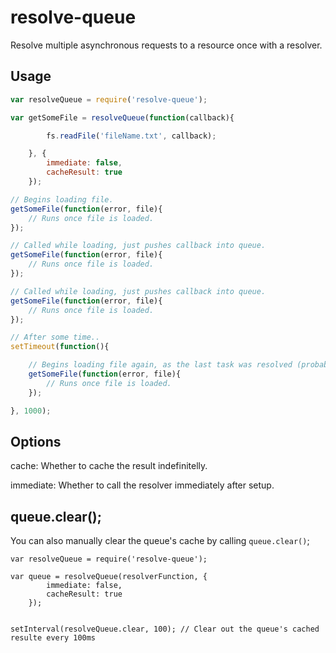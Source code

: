 # resolve-queue

Resolve multiple asynchronous requests to a resource once with a resolver.

## Usage

``` javascript
var resolveQueue = require('resolve-queue');

var getSomeFile = resolveQueue(function(callback){

        fs.readFile('fileName.txt', callback);

    }, {
        immediate: false,
        cacheResult: true
    });

// Begins loading file.
getSomeFile(function(error, file){
    // Runs once file is loaded.
});

// Called while loading, just pushes callback into queue.
getSomeFile(function(error, file){
    // Runs once file is loaded.
});

// Called while loading, just pushes callback into queue.
getSomeFile(function(error, file){
    // Runs once file is loaded.
});

// After some time..
setTimeout(function(){

    // Begins loading file again, as the last task was resolved (probably)
    getSomeFile(function(error, file){
        // Runs once file is loaded.
    });

}, 1000);

```

## Options

cache: Whether to cache the result indefinitelly.

immediate: Whether to call the resolver immediately after setup.

## queue.clear();

You can also manually clear the queue's cache by calling `queue.clear()`;

```
var resolveQueue = require('resolve-queue');

var queue = resolveQueue(resolverFunction, {
        immediate: false,
        cacheResult: true
    });


setInterval(resolveQueue.clear, 100); // Clear out the queue's cached resulte every 100ms

```